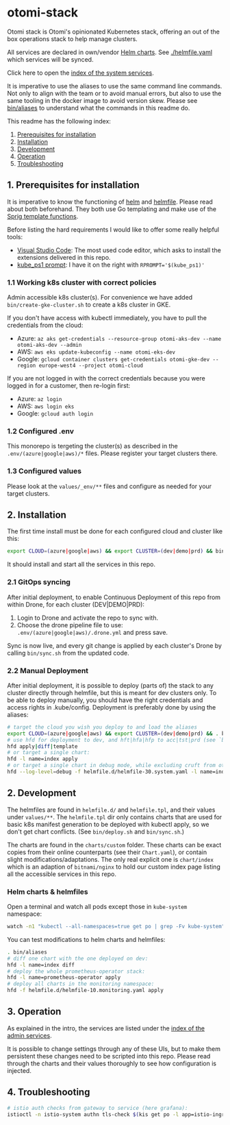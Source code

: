 # otomi-stack

Otomi stack is Otomi's opinionated Kubernetes stack, offering an out of the box operations stack to help manage clusters.

All services are declared in own/vendor [Helm charts](https://helm.sh). See [./helmfile.yaml](./helmfile.yaml) which services will be synced.

Click here to open the [index of the system services](https://index.team-admin.dev.aks.otomi.cloud/).

It is imperative to use the aliases to use the same command line commands. Not only to align with the team or to avoid manual errors, but also to use the same tooling in the docker image to avoid version skew. Please see [bin/aliases](bin/aliases) to understand what the commands in this readme do.

This readme has the following index:

1. [Prerequisites for installation](#1-prerequisites-for-installation)
2. [Installation](#3-intallation)
3. [Development](#2-development)
4. [Operation](#3-operation)
5. [Troubleshooting](#4-troubleshooting)

## 1. Prerequisites for installation

It is imperative to know the functioning of [helm](https://helm.sh) and [helmfile](https://github.com/roboll/helmfile). Please read about both beforehand. They both use Go templating and make use of the [Sprig template functions](http://masterminds.github.io/sprig/).

Before listing the hard requirements I would like to offer some really helpful tools:

- [Visual Studio Code](https://code.visualstudio.com): The most used code editor, which asks to install the extensions delivered in this repo.
- [kube_ps1 prompt](https://github.com/jonmosco/kube-ps1): I have it on the right with `RPROMPT='$(kube_ps1)'`

### 1.1 Working k8s cluster with correct policies

Admin accessible k8s cluster(s). For convenience we have added `bin/create-gke-cluster.sh` to create a k8s cluster in GKE.

If you don't have access with kubectl immediately, you have to pull the credentials from the cloud:

- Azure: `az aks get-credentials --resource-group otomi-aks-dev --name otomi-aks-dev --admin`
- AWS: `aws eks update-kubeconfig --name otomi-eks-dev`
- Google: `gcloud container clusters get-credentials otomi-gke-dev --region europe-west4 --project otomi-cloud`

If you are not logged in with the correct credentials because you were logged in for a customer, then re-login first:

- Azure: `az login`
- AWS: `aws login eks`
- Google: `gcloud auth login`

### 1.2 Configured .env

This monorepo is tergeting the cluster(s) as described in the `.env/(azure|google|aws)/*` files. Please register your target clusters there.

### 1.3 Configured values

Please look at the `values/_env/**` files and configure as needed for your target clusters.

## 2. Installation

The first time install must be done for each configured cloud and cluster like this:

```bash
export CLOUD=(azure|google|aws) && export CLUSTER=(dev|demo|prd) && bin/deploy.sh
```

It should install and start all the services in this repo.

### 2.1 GitOps syncing

After initial deployment, to enable Continuous Deployment of this repo from within Drone, for each cluster (DEV|DEMO|PRD):

1. Login to Drone and activate the repo to sync with.
2. Choose the drone pipeline file to use: `.env/(azure|google|aws)/.drone.yml` and press save.

Sync is now live, and every git change is applied by each cluster's Drone by calling `bin/sync.sh` from the updated code.

### 2.2 Manual Deployment

After initial deployment, it is possible to deploy (parts of) the stack to any cluster directly through helmfile, but this is meant for dev clusters only.
To be able to deploy manually, you should have the right credentials and access rights in .kube/config.
Deployment is preferably done by using the aliases:

```bash
# target the cloud you wish you deploy to and load the aliases
export CLOUD=(azure|google|aws) && export CLUSTER=(dev|demo|prd) && . bin/aliases
# use hfd for deployment to dev, and hft|hfa|hfp to acc|tst|prd (see `bin/aliases`)
hfd apply|diff|template
# or target a single chart:
hfd -l name=index apply
# or target a single chart in debug mode, while excluding cruft from other helmfiles:
hfd --log-level=debug -f helmfile.d/helmfile-30.system.yaml -l name=index apply
```

## 2. Development

The helmfiles are found in `helmfile.d/` and `helmfile.tpl`, and their values under `values/**`. The `helmfile.tpl` dir only contains charts that are used for basic k8s manifest generation to be deployed with kubectl apply, so we don't get chart conflicts. (See `bin/deploy.sh` and `bin/sync.sh`.)

The charts are found in the `charts/custom` folder. These charts can be exact copies from their online counterparts (see their `Chart.yaml`), or contain slight modifications/adaptations. The only real explicit one is `chart/index` which is an adaption of `bitnami/nginx` to hold our custom index page listing all the accessible services in this repo.

### Helm charts & helmfiles

Open a terminal and watch all pods except those in `kube-system` namespace:

```bash
watch -n1 "kubectl --all-namespaces=true get po | grep -Fv kube-system"
```

You can test modifications to helm charts and helmfiles:

```bash
. bin/aliases
# diff one chart with the one deployed on dev:
hfd -l name=index diff
# deploy the whole prometheus-operator stack:
hfd -l name=prometheus-operator apply
# deploy all charts in the monitoring namespace:
hfd -f helmfile.d/helmfile-10.monitoring.yaml apply
```

## 3. Operation

As explained in the intro, the services are listed under the [index of the admin services](https://index.team-admin.dev.aks.otomi.cloud/).

It is possible to change settings through any of these UIs, but to make them persistent these changes need to be scripted into this repo. Please read through the charts and their values thoroughly to see how configuration is injected.

## 4. Troubleshooting

```bash
# istio auth checks from gateway to service (here grafana):
istioctl -n istio-system authn tls-check $(kis get po -l app=istio-ingressgateway | tail -n1| awk '{print $1}') prometheus-operator-grafana.monitoring.svc.cluster.local
```
